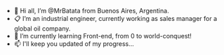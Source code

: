 - 👋 Hi all, I’m @MrBatata from Buenos Aires, Argentina.
- 📋 I’m an industrial engineer, currently working as sales manager for a global oil company. 
- 🌱 I’m currently learning Front-end, from 0 to world-conquest!
- 📫 I'll keep you updated of my progress...

<!---
MrBatata/MrBatata is a ✨ special ✨ repository because its `README.md` (this file) appears on your GitHub profile.
You can click the Preview link to take a look at your changes.
--->
